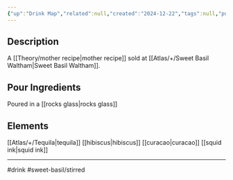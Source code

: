 ```yaml
---
{"up":"Drink Map","related":null,"created":"2024-12-22","tags":null,"publish":true,"PassFrontmatter":true}
---
```


## Description
A [[Theory/mother recipe\|mother recipe]] sold at [[Atlas/+/Sweet Basil Waltham\|Sweet Basil Waltham]]. 
## Pour Ingredients

Poured in a [[rocks glass\|rocks glass]] 
## Elements
[[Atlas/+/Tequila\|tequila]]
[[hibiscus\|hibiscus]]
[[curacao\|curacao]]
[[squid ink\|squid ink]]

---
#drink
#sweet-basil/stirred 
